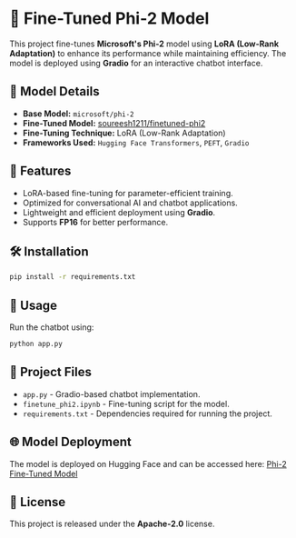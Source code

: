 # 💬 Fine-Tuned Phi-2 Model

This project fine-tunes **Microsoft's Phi-2** model using **LoRA (Low-Rank Adaptation)** to enhance its performance while maintaining efficiency. The model is deployed using **Gradio** for an interactive chatbot interface.

## 🚀 Model Details
- **Base Model:** `microsoft/phi-2`
- **Fine-Tuned Model:** [soureesh1211/finetuned-phi2](https://huggingface.co/soureesh1211/finetuned-phi2)
- **Fine-Tuning Technique:** LoRA (Low-Rank Adaptation)
- **Frameworks Used:** `Hugging Face Transformers`, `PEFT`, `Gradio`

## 📌 Features
- LoRA-based fine-tuning for parameter-efficient training.
- Optimized for conversational AI and chatbot applications.
- Lightweight and efficient deployment using **Gradio**.
- Supports **FP16** for better performance.

## 🛠️ Installation
```bash
pip install -r requirements.txt
```

## 📜 Usage
Run the chatbot using:
```bash
python app.py
```

## 📂 Project Files
- `app.py` - Gradio-based chatbot implementation.
- `finetune_phi2.ipynb` - Fine-tuning script for the model.
- `requirements.txt` - Dependencies required for running the project.

## 🌐 Model Deployment
The model is deployed on Hugging Face and can be accessed here: [Phi-2 Fine-Tuned Model](https://huggingface.co/soureesh1211/finetuned-phi2)

## 📜 License
This project is released under the **Apache-2.0** license.
